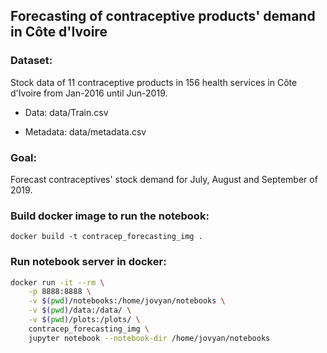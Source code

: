 ## Forecasting of contraceptive products' demand in Côte d'Ivoire


### Dataset: 

Stock data of 11 contraceptive products in 156 health services in Côte d'Ivoire from Jan-2016 until Jun-2019.

* Data: data/Train.csv

* Metadata: data/metadata.csv

### Goal:

Forecast contraceptives' stock demand for July, August and September of 2019.


### Build docker image to run the notebook:

```
docker build -t contracep_forecasting_img .
```

### Run notebook server in docker:

```bash
docker run -it --rm \
    -p 8888:8888 \
    -v $(pwd)/notebooks:/home/jovyan/notebooks \
    -v $(pwd)/data:/data/ \
    -v $(pwd)/plots:/plots/ \
    contracep_forecasting_img \
    jupyter notebook --notebook-dir /home/jovyan/notebooks
```

